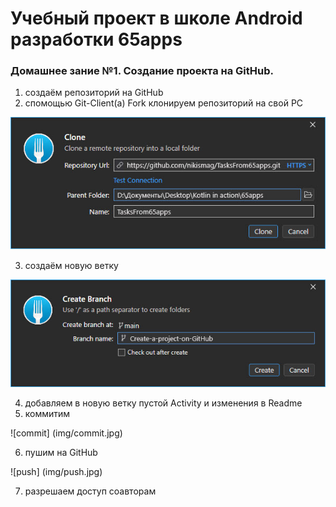 # Учебный проект в школе Android разработки 65apps

### Домашнее зание №1. Создание проекта на GitHub.

1. создаём репозиторий на GitHub
2. спомощью Git-Client(a) Fork клонируем репозиторий на свой PC

![clone](img/clone.jpg)

3. создаём новую ветку

![branch](img/branch.jpg)

4. добавляем в новую ветку пустой Activity и изменения в Readme
5. коммитим

![commit] (img/commit.jpg)

6. пушим на GitHub

![push] (img/push.jpg)

7. разрешаем доступ соавторам
